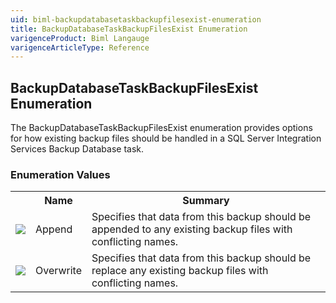 ```yaml
---
uid: biml-backupdatabasetaskbackupfilesexist-enumeration
title: BackupDatabaseTaskBackupFilesExist Enumeration
varigenceProduct: Biml Langauge
varigenceArticleType: Reference
---
```


## BackupDatabaseTaskBackupFilesExist Enumeration<div class="LanguageSummary"><div class ="SummaryItem">The BackupDatabaseTaskBackupFilesExist enumeration provides options for how existing backup files should be handled in a SQL Server Integration Services Backup Database task.</div></div><div class="EnumValueGroup">### Enumeration Values<table id="EnumValue" class="MemberList"><tbody><tr><th class="MemberTypeIconColumnHeader">&nbsp;</th><th class="MemberNameColumnHeader">Name</th><th class="MemberSummaryColumnHeader">Summary</th></tr><tr class="cd0"><td align="center" class="MemberTypeIcon"><img src="enumValue.png"></img></td><td class="MemberName">Append</td><td class="MemberSummary"><div class ="SummaryItem">Specifies that data from this backup should be appended to any existing backup files with conflicting names.</div></td></tr><tr class="cd1"><td align="center" class="MemberTypeIcon"><img src="enumValue.png"></img></td><td class="MemberName">Overwrite</td><td class="MemberSummary"><div class ="SummaryItem">Specifies that data from this backup should be replace any existing backup files with conflicting names.</div></td></tr></tbody></table></div>